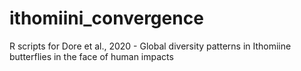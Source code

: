 # ithomiini_convergence
 R scripts for Dore et al., 2020 - Global diversity patterns in Ithomiine butterflies in the face of human impacts
